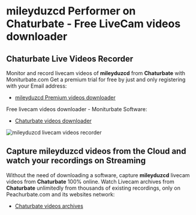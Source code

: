 # mileyduzcd Performer on Chaturbate - Free LiveCam videos downloader

## Chaturbate Live Videos Recorder

Monitor and record livecam videos of **mileyduzcd** from **Chaturbate** with Moniturbate.com
Get a premium trial for free by just and only registering with your Email address:
* [mileyduzcd Premium videos downloader](https://moniturbate.com/request-demo-licence-key.html)

Free livecam videos downloader - Moniturbate Software:
* [Chaturbate videos downloader](https://moniturbate.com/moniturbate-download-software.html)

![mileyduzcd livecam videos recorder](https://peachurnet.com/templates/moniturbate-software.png)


## Capture mileyduzcd videos from the Cloud and watch your recordings on Streaming

Without the need of downloading a software, capture **mileyduzcd** livecam videos from **Chaturbate** 100% online.
Watch Livecam archives from **Chaturbate** unlimitedly from thousands of existing recordings, only on Peachurbate.com and its websites network:
* [Chaturbate videos archives](https://peachurnet.com/)